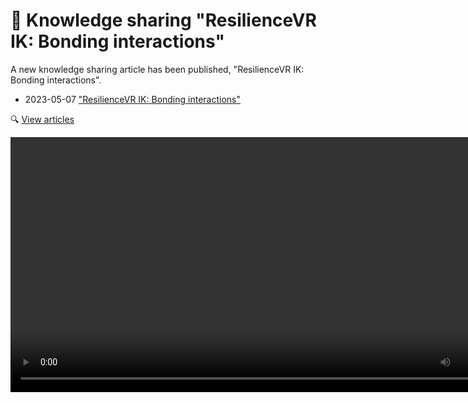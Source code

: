 ﻿# 🧪 Knowledge sharing "ResilienceVR IK: Bonding interactions"

A new knowledge sharing article has been published, "ResilienceVR IK: Bonding interactions".

- 2023-05-07 ["ResilienceVR IK: Bonding interactions"](https://hai-vr.notion.site/ResilienceVR-IK-Bonding-interactions-0fbd88f066164ab09e629ece9e542f8a)

🔍 [View articles](/docs/other/articles)

<video controls width="816">
    <source src={require('./img/2023-05-03-p0-c-rvrik-demo-f.mp4').default}/>
</video>
